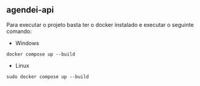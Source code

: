 ## agendei-api
 
Para executar o projeto basta ter o docker instalado e executar o seguinte comando:

- Windows
```commandline
docker compose up --build
```

- Linux
```commandline
sudo docker compose up --build
```